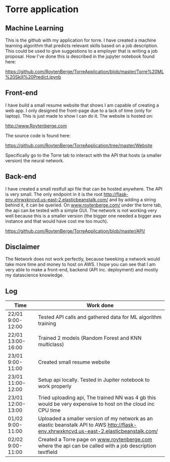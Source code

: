 # Torre application

## Machine Learning
This is the github with my application for torre. 
I have created a machine learning algorithm that predicts relevant skills based on a job description. This could be used to give suggestions to a employer that is writing a job proposal. How I've done this is described in the jupyter notebook found here:

https://github.com/RoytenBerge/TorreApplication/blob/master/Torre%20ML%20Skill%20Predict.ipynb

## Front-end
I have build a small resume website that shows I am capable of creating a web app. I only designed the front-page due to a lack of time (only for laptop). This is just made to show I can do it. The website is hosted on:

http://www.Roytenberge.com

The source code is found here:

https://github.com/RoytenBerge/TorreApplication/tree/master/Website

Specifically go to the Torre tab to interact with the API that hosts (a smaller version) the neural network.

## Back-end
I have created a small restfull api file that can be hosted anywhere. The API is very small. The only endpoint in it is the root http://flask-env.xhrwxkncvd.us-east-2.elasticbeanstalk.com/ and by adding a string behind it, it can be queried. On www.roytenberge.com/ under the torre tab, the api can be tested with a simple GUI. The network is not working very well because this is a smaller version (the bigger one needed a bigger aws instance and that would have cost me too much). 

https://github.com/RoytenBerge/TorreApplication/blob/master/API/

## Disclaimer
The Network does not work perfectly, because tweeking a network would take more time and money to host on AWS. I hope you can see that I am very able to make a front-end, backend (API inc. deployment) and mostly my datascience knowledge.

## Log
| Time  | Work done | 
|---|---|
|  22/01 9:00-12:00 | Tested API calls and gathered data for ML algorithm training  | 
|  22/01 13:00-16:00 |  Trained 2 models (Random Forest and KNN multiclass) |
|  23/01 9:00-11:00 | Created small resume website  | 
|  23/01 11:00-12:00 | Setup api locally. Tested in Jupiter notebook to work properly  | 
|  23/01 12:00-13:00 | Tried uploading api, The trained NN was 4 gb this would be very expensive to host on the cloud inc CPU time  |
|  01/02 9:00-11:00 | Uploaded a smaller version of my network as an elastic beanstalk API to AWS http://flask-env.xhrwxkncvd.us-east-2.elasticbeanstalk.com/  |
|  02/02 9:00-11:00 | Created a Torre page on www.roytenberge.com where the api can be called with a job description textfield  |

